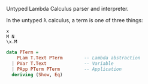 
Untyped Lambda Calculus parser and interpreter.

In the untyped λ calculus, a term is one of three things:

```
x
M N
\x.M
```

```haskell
data PTerm =
    PLam T.Text PTerm        -- Lambda abstraction
  | PVar T.Text              -- Variable
  | PApp PTerm PTerm         -- Application
  deriving (Show, Eq)
```
